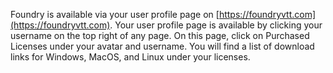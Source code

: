 ---
---
Foundry is available via your user profile page on [https://foundryvtt.com](https://foundryvtt.com).  Your user profile page is available by clicking your username on the top right of any page.  On this page, click on Purchased Licenses under your avatar and username.  You will find a list of download links for Windows, MacOS, and Linux under your licenses.

